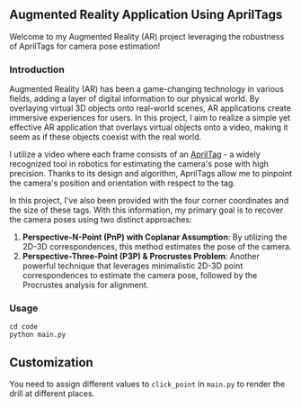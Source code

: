 ## Augmented Reality Application Using AprilTags

Welcome to my Augmented Reality (AR) project leveraging the robustness of AprilTags for camera pose estimation!

### Introduction

Augmented Reality (AR) has been a game-changing technology in various fields, adding a layer of digital information to our physical world. By overlaying virtual 3D objects onto real-world scenes, AR applications create immersive experiences for users. In this project, I aim to realize a simple yet effective AR application that overlays virtual objects onto a video, making it seem as if these objects coexist with the real world.

I utilize a video where each frame consists of an [AprilTag](https://april.eecs.umich.edu/software/apriltag) - a widely recognized tool in robotics for estimating the camera's pose with high precision. Thanks to its design and algorithm, AprilTags allow me to pinpoint the camera's position and orientation with respect to the tag. 

In this project, I've also been provided with the four corner coordinates and the size of these tags. With this information, my primary goal is to recover the camera poses using two distinct approaches:

1. **Perspective-N-Point (PnP) with Coplanar Assumption**: By utilizing the 2D-3D correspondences, this method estimates the pose of the camera.
2. **Perspective-Three-Point (P3P) & Procrustes Problem**: Another powerful technique that leverages minimalistic 2D-3D point correspondences to estimate the camera pose, followed by the Procrustes analysis for alignment.



### Usage
```
cd code
python main.py
```

## Customization

You need to assign different values to  `click_point` in `main.py` to render the drill at different places. 



